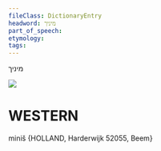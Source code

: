 ```yaml
---
fileClass: DictionaryEntry
headword: מיניך
part_of_speech: 
etymology: 
tags: 
---
```

מיניך

![](https://ia802902.us.archive.org/9/items/Yiddish-Dialect-Maps/Guggenheim-Gruenberg_karte_10.jpg)

WESTERN
========

miniš {HOLLAND, Harderwijk 52055, Beem}